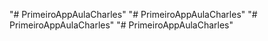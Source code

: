 "# PrimeiroAppAulaCharles" 
"# PrimeiroAppAulaCharles" 
"# PrimeiroAppAulaCharles" 
"# PrimeiroAppAulaCharles" 
